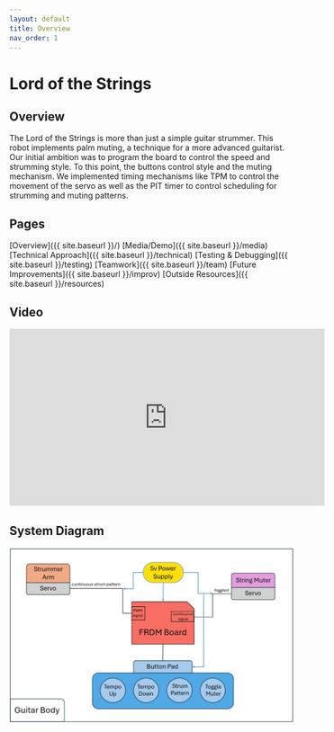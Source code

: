 ```yaml
---
layout: default
title: Overview
nav_order: 1
---
```

# Lord of the Strings
## Overview
The Lord of the Strings is more than just a simple guitar strummer. This robot implements palm muting, a technique for a more advanced guitarist. Our initial ambition was to program the board to control the speed and strumming style. To this point, the buttons control style and the muting mechanism. We implemented timing mechanisms like TPM to control the movement of the servo as well as the PIT timer to control scheduling for strumming and muting patterns.

## Pages
[Overview]({{ site.baseurl }}/)
[Media/Demo]({{ site.baseurl }}/media)
[Technical Approach]({{ site.baseurl }}/technical)
[Testing & Debugging]({{ site.baseurl }}/testing)
[Teamwork]({{ site.baseurl }}/team)
[Future Improvements]({{ site.baseurl }}/improv)
[Outside Resources]({{ site.baseurl }}/resources)

## Video    
<iframe width="560" height="315" src="https://www.youtube.com/embed/4oN9tlPXdls?si=k9DWxZWXGWzzSCU3" title="YouTube video player" frameborder="0" allow="accelerometer; autoplay; clipboard-write; encrypted-media; gyroscope; picture-in-picture; web-share" referrerpolicy="strict-origin-when-cross-origin" allowfullscreen></iframe>

## System Diagram
![image](images/System%20Diagram.jpg)